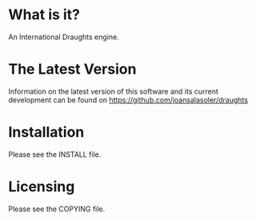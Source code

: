 What is it?
===========

An International Draughts engine.

The Latest Version
==================

Information on the latest version of this software and its current
development can be found on https://github.com/joansalasoler/draughts

Installation
============

Please see the INSTALL file.

Licensing
=========

Please see the COPYING file.
